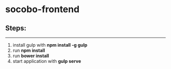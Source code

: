 # socobo-frontend

## Steps:
---------
1. install gulp with **npm install -g gulp**
2. run **npm install**
3. run **bower install**
4. start application with **gulp serve**
